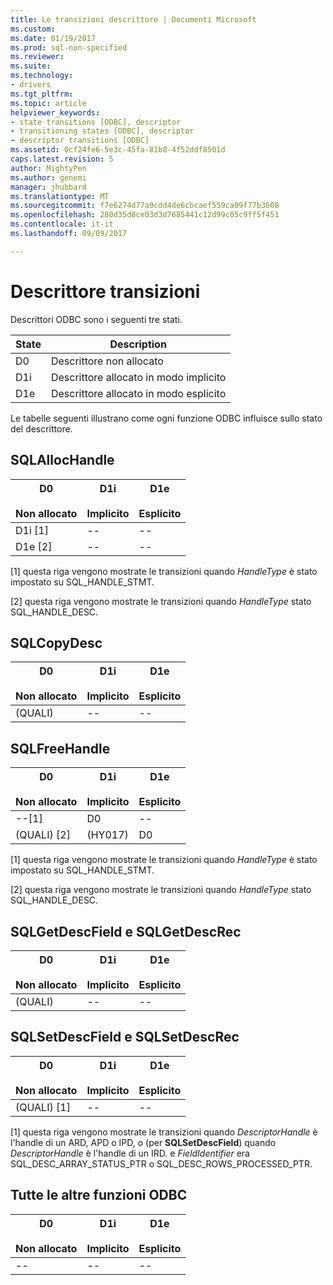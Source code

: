 ```yaml
---
title: Le transizioni descrittore | Documenti Microsoft
ms.custom: 
ms.date: 01/19/2017
ms.prod: sql-non-specified
ms.reviewer: 
ms.suite: 
ms.technology:
- drivers
ms.tgt_pltfrm: 
ms.topic: article
helpviewer_keywords:
- state transitions [ODBC], descriptor
- transitioning states [ODBC], descriptor
- descriptor transitions [ODBC]
ms.assetid: 0cf24fe6-5e3c-45fa-81b8-4f52ddf8501d
caps.latest.revision: 5
author: MightyPen
ms.author: genemi
manager: jhubbard
ms.translationtype: MT
ms.sourcegitcommit: f7e6274d77a9cdd4de6cbcaef559ca99f77b3608
ms.openlocfilehash: 280d35d8ce03d3d7685441c12d99c05c9ff5f451
ms.contentlocale: it-it
ms.lasthandoff: 09/09/2017

---
```

# <a name="descriptor-transitions"></a>Descrittore transizioni
Descrittori ODBC sono i seguenti tre stati.  
  
|State|Description|  
|-----------|-----------------|  
|D0|Descrittore non allocato|  
|D1i|Descrittore allocato in modo implicito|  
|D1e|Descrittore allocato in modo esplicito|  
  
 Le tabelle seguenti illustrano come ogni funzione ODBC influisce sullo stato del descrittore.  
  
## <a name="sqlallochandle"></a>SQLAllocHandle  
  
|D0<br /><br /> Non allocato|D1i<br /><br /> Implicito|D1e<br /><br /> Esplicito|  
|------------------------|----------------------|----------------------|  
|D1i [1]|--|--|  
|D1e [2]|--|--|  
  
 [1] questa riga vengono mostrate le transizioni quando *HandleType* è stato impostato su SQL_HANDLE_STMT.  
  
 [2] questa riga vengono mostrate le transizioni quando *HandleType* stato SQL_HANDLE_DESC.  
  
## <a name="sqlcopydesc"></a>SQLCopyDesc  
  
|D0<br /><br /> Non allocato|D1i<br /><br /> Implicito|D1e<br /><br /> Esplicito|  
|------------------------|----------------------|----------------------|  
|(QUALI)|--|--|  
  
## <a name="sqlfreehandle"></a>SQLFreeHandle  
  
|D0<br /><br /> Non allocato|D1i<br /><br /> Implicito|D1e<br /><br /> Esplicito|  
|------------------------|----------------------|----------------------|  
|--[1]|D0|--|  
|(QUALI) [2]|(HY017)|D0|  
  
 [1] questa riga vengono mostrate le transizioni quando *HandleType* è stato impostato su SQL_HANDLE_STMT.  
  
 [2] questa riga vengono mostrate le transizioni quando *HandleType* stato SQL_HANDLE_DESC.  
  
## <a name="sqlgetdescfield-and-sqlgetdescrec"></a>SQLGetDescField e SQLGetDescRec  
  
|D0<br /><br /> Non allocato|D1i<br /><br /> Implicito|D1e<br /><br /> Esplicito|  
|------------------------|----------------------|----------------------|  
|(QUALI)|--|--|  
  
## <a name="sqlsetdescfield-and-sqlsetdescrec"></a>SQLSetDescField e SQLSetDescRec  
  
|D0<br /><br /> Non allocato|D1i<br /><br /> Implicito|D1e<br /><br /> Esplicito|  
|------------------------|----------------------|----------------------|  
|(QUALI) [1]|--|--|  
  
 [1] questa riga vengono mostrate le transizioni quando *DescriptorHandle* è l'handle di un ARD, APD o IPD, o (per **SQLSetDescField**) quando *DescriptorHandle* è l'handle di un IRD. e *FieldIdentifier* era SQL_DESC_ARRAY_STATUS_PTR o SQL_DESC_ROWS_PROCESSED_PTR.  
  
## <a name="all-other-odbc-functions"></a>Tutte le altre funzioni ODBC  
  
|D0<br /><br /> Non allocato|D1i<br /><br /> Implicito|D1e<br /><br /> Esplicito|  
|------------------------|----------------------|----------------------|  
|--|--|--|
